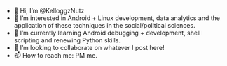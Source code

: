 - 👋 Hi, I’m @KelloggzNutz
- 👀 I’m interested in Android + Linux development, data analytics and the application of these techniques in the social/political sciences. 
- 🌱 I’m currently learning Android debugging + development, shell scripting and renewing Python skills.
- 💞️ I’m looking to collaborate on whatever I post here!
- 📫 How to reach me: PM me.

<!---
KelloggzNutz/KelloggzNutz is a ✨ special ✨ repository because its `README.md` (this file) appears on your GitHub profile.
You can click the Preview link to take a look at your changes.
--->

